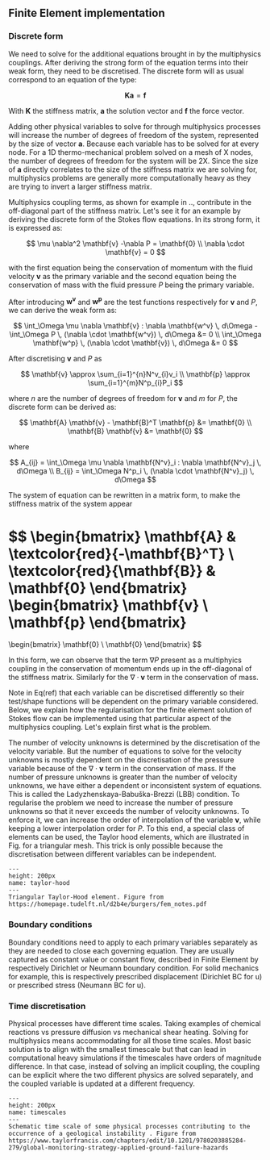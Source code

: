 ## Finite Element implementation

### Discrete form

We need to solve for the additional equations brought in by the multiphysics couplings.
After deriving the strong form of the equation terms into their weak form, they need to be discretised.
The discrete form will as usual correspond to an equation of the type:

$$
\mathbf{K} \mathbf{a} = \mathbf{f}
$$

With $\mathbf{K}$ the stiffness matrix, $\mathbf{a}$ the solution vector and $\mathbf{f}$ the force vector.

Adding other physical variables to solve for through multiphysics processes will increase the number of degrees of freedom of the system, represented by the size of vector $\mathbf{a}$. Because each variable has to be solved for at every node. For a 1D thermo-mechanical problem solved on a mesh of X nodes, the number of degrees of freedom for the system will be 2X.
Since the size of $\mathbf{a}$ directly correlates to the size of the stiffness matrix we are solving for, multiphysics problems are generally more computationally heavy as they are trying to invert a larger stiffness matrix.

Multiphysics coupling terms, as shown for example in .., contribute in the off-diagonal part of the stiffness matrix. Let's see it for an example by deriving the discrete form of the Stokes flow equations. In its strong form, it is expressed as:

$$
\mu \nabla^2 \mathbf{v} -\nabla P = \mathbf{0} \\
\nabla \cdot \mathbf{v} = 0
$$

with the first equation being the conservation of momentum with the fluid velocity $\mathbf{v}$ as the primary variable and the second equation being the conservation of mass with the fluid pressure $P$ being the primary variable.

After introducing $\mathbf{w^v}$ and $\mathbf{w^p}$ are the test functions respectively for $\mathbf{v}$ and $P$, we can derive the weak form as:

$$
\int_\Omega \mu \nabla \mathbf{v} : \nabla \mathbf{w^v} \, d\Omega - \int_\Omega P \, (\nabla \cdot \mathbf{w^v}) \, d\Omega &= 0 \\
\int_\Omega \mathbf{w^p} \, (\nabla \cdot \mathbf{v}) \, d\Omega &= 0
$$

After discretising $\mathbf{v}$ and $P$ as

$$
\mathbf{v} \approx \sum_{i=1}^{n}N^v_{i}v_i \\
\mathbf{p} \approx \sum_{i=1}^{m}N^p_{i}P_i
$$

where $n$ are the number of degrees of freedom for $\mathbf{v}$ and $m$ for $P$, the discrete form can be derived as:

$$
\mathbf{A} \mathbf{v} - \mathbf{B}^T \mathbf{p} &= \mathbf{0} \\
\mathbf{B} \mathbf{v} &= \mathbf{0}
$$

where

$$
A_{ij} = \int_\Omega \mu \nabla \mathbf{N^v}_i : \nabla \mathbf{N^v}_j \, d\Omega \\
B_{ij} = \int_\Omega N^p_i \, (\nabla \cdot \mathbf{N^v}_j) \, d\Omega
$$

The system of equation can be rewritten in a matrix form, to make the stiffness matrix of the system appear

$$
\begin{bmatrix}
\mathbf{A} & \textcolor{red}{-\mathbf{B}^T} \\
\textcolor{red}{\mathbf{B}} & \mathbf{0}
\end{bmatrix}
\begin{bmatrix}
\mathbf{v} \\
\mathbf{p}
\end{bmatrix}
=
\begin{bmatrix}
\mathbf{0} \\
\mathbf{0}
\end{bmatrix}
$$

In this form, we can observe that the term $\nabla P$ present as a multiphyics coupling in the conservation of momentum ends up in the off-diagonal of the stiffness matrix. Similarly for the $\nabla \cdot \mathbf{v}$ term in the conservation of mass.

Note in Eq(ref) that each variable can be discretised differently so their test/shape functions will be dependent on the primary variable considered. Below, we explain how the regularisation for the finite element solution of Stokes flow can be implemented using that particular aspect of the multiphysics coupling. Let's explain first what is the problem.

The number of velocity unknowns is determined by the discretisation of the velocity variable. But the number of equations to solve for the velocity unknowns is mostly dependent on the discretisation of the pressure variable because of the $\nabla \cdot \mathbf{v}$ term in the conservation of mass.
If the number of pressure unknowns is greater than the number of velocity unknowns, we have either a dependent or inconsistent system of equations. This is called the Ladyzhenskaya-Babuška-Brezzi (LBB) condition. To regularise the problem we need to increase the number of pressure unknowns so that it never exceeds the  number of velocity unknowns. To enforce it, we can increase the order of interpolation of the variable $\mathbf{v}$, while keeping a lower interpolation order for $P$.
To this end, a special class of elements can be used, the Taylor hood elements, which are illustrated in Fig. for a triangular mesh.
This trick is only possible because the discretisation between different variables can be independent.

```{figure} ./figures/taylor-hood_element.png
---
height: 200px
name: taylor-hood
---
Triangular Taylor-Hood element. Figure from https://homepage.tudelft.nl/d2b4e/burgers/fem_notes.pdf
```

### Boundary conditions

Boundary conditions need to apply to each primary variables separately as they are needed to close each governing equation. They are usually captured as constant value or constant flow, described in Finite Element by respectively Dirichlet or Neumann boundary condition. For solid mechanics for example, this is respectively prescribed displacement (Dirichlet BC for u) or prescribed stress (Neumann BC for u).

### Time discretisation

Physical processes have different time scales. Taking examples of chemical reactions vs pressure diffusion vs mechanical shear heating. Solving for multiphysics means accommodating for all those time scales. Most basic solution is to align with the smallest timescale but that can lead in computational heavy simulations if the timescales have orders of magnitude difference. In that case, instead of solving an implicit coupling, the coupling can be explicit where the two different physics are solved separately, and the coupled variable is updated at a different frequency.

```{figure} ./figures/timescales.png
---
height: 200px
name: timescales
---
Schematic time scale of some physical processes contributing to the occurrence of a geological instability . Figure from https://www.taylorfrancis.com/chapters/edit/10.1201/9780203885284-279/global-monitoring-strategy-applied-ground-failure-hazards
```
